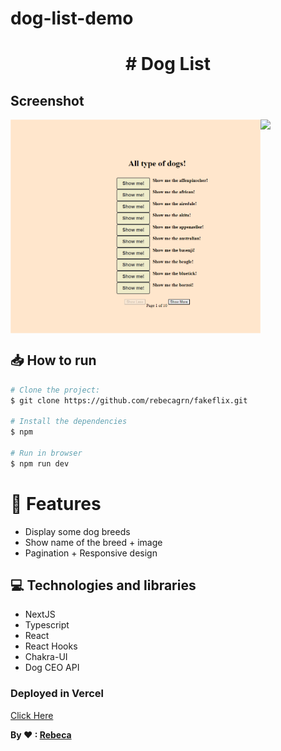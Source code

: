 # dog-list-demo
<h1 align="center">
# Dog List
</h1>

## Screenshot

<div style="display: flex; flex-direction: 'row'; align-items: 'center';">
   <img src="src/assets/home.png" width="400px">
   <img src="src/assets/home-2.png" width="400px">
</div>

## 📥 How to run

```bash
# Clone the project:
$ git clone https://github.com/rebecagrn/fakeflix.git

# Install the dependencies
$ npm

# Run in browser
$ npm run dev

```

# :rocket: Features

- Display some dog breeds
- Show name of the breed + image
- Pagination + Responsive design

## 💻 Technologies and libraries

<ul>
  <li>NextJS</li>
  <li>Typescript</li>
  <li>React</li>
  <li>React Hooks</li>
  <li>Chakra-UI</li>
  <li>Dog CEO API</li>
</ul>

### Deployed in Vercel

[Click Here](https://fakeflix-iota.vercel.app/)

**By ❤ : [Rebeca](https://rebecadeveloper.netlify.app/)**
